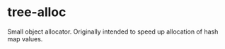 # tree-alloc
Small object allocator.
Originally intended to speed up allocation of hash map values.
